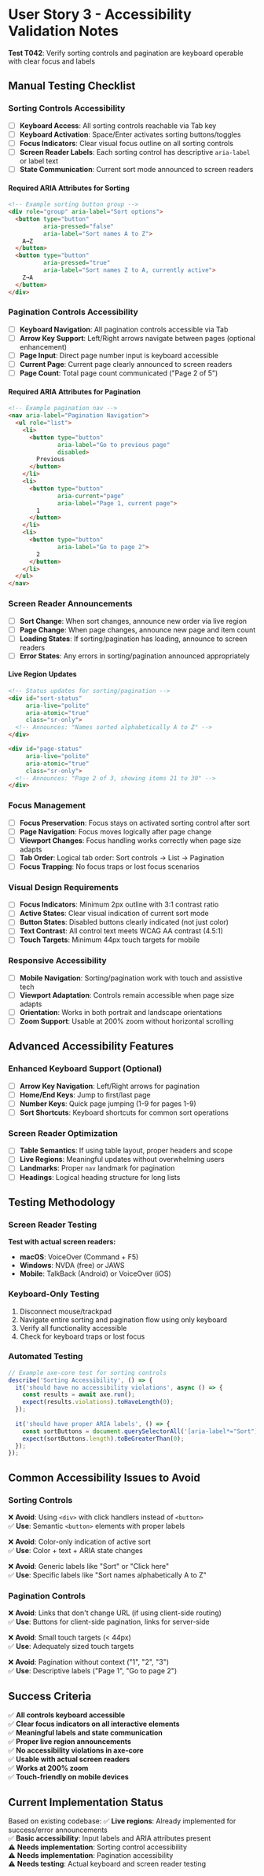 # User Story 3 - Accessibility Validation Notes

**Test T042**: Verify sorting controls and pagination are keyboard operable with clear focus and labels

## Manual Testing Checklist

### Sorting Controls Accessibility
- [ ] **Keyboard Access**: All sorting controls reachable via Tab key
- [ ] **Keyboard Activation**: Space/Enter activates sorting buttons/toggles
- [ ] **Focus Indicators**: Clear visual focus outline on all sorting controls
- [ ] **Screen Reader Labels**: Each sorting control has descriptive `aria-label` or label text
- [ ] **State Communication**: Current sort mode announced to screen readers

#### Required ARIA Attributes for Sorting
```html
<!-- Example sorting button group -->
<div role="group" aria-label="Sort options">
  <button type="button" 
          aria-pressed="false" 
          aria-label="Sort names A to Z">
    A→Z
  </button>
  <button type="button" 
          aria-pressed="true" 
          aria-label="Sort names Z to A, currently active">
    Z→A
  </button>
</div>
```

### Pagination Controls Accessibility
- [ ] **Keyboard Navigation**: All pagination controls accessible via Tab
- [ ] **Arrow Key Support**: Left/Right arrows navigate between pages (optional enhancement)
- [ ] **Page Input**: Direct page number input is keyboard accessible
- [ ] **Current Page**: Current page clearly announced to screen readers
- [ ] **Page Count**: Total page count communicated ("Page 2 of 5")

#### Required ARIA Attributes for Pagination
```html
<!-- Example pagination nav -->
<nav aria-label="Pagination Navigation">
  <ul role="list">
    <li>
      <button type="button" 
              aria-label="Go to previous page" 
              disabled>
        Previous
      </button>
    </li>
    <li>
      <button type="button" 
              aria-current="page"
              aria-label="Page 1, current page">
        1
      </button>
    </li>
    <li>
      <button type="button" 
              aria-label="Go to page 2">
        2
      </button>
    </li>
  </ul>
</nav>
```

### Screen Reader Announcements
- [ ] **Sort Change**: When sort changes, announce new order via live region
- [ ] **Page Change**: When page changes, announce new page and item count
- [ ] **Loading States**: If sorting/pagination has loading, announce to screen readers
- [ ] **Error States**: Any errors in sorting/pagination announced appropriately

#### Live Region Updates
```html
<!-- Status updates for sorting/pagination -->
<div id="sort-status" 
     aria-live="polite" 
     aria-atomic="true" 
     class="sr-only">
  <!-- Announces: "Names sorted alphabetically A to Z" -->
</div>

<div id="page-status" 
     aria-live="polite" 
     aria-atomic="true" 
     class="sr-only">
  <!-- Announces: "Page 2 of 3, showing items 21 to 30" -->
</div>
```

### Focus Management
- [ ] **Focus Preservation**: Focus stays on activated sorting control after sort
- [ ] **Page Navigation**: Focus moves logically after page change
- [ ] **Viewport Changes**: Focus handling works correctly when page size adapts
- [ ] **Tab Order**: Logical tab order: Sort controls → List → Pagination
- [ ] **Focus Trapping**: No focus traps or lost focus scenarios

### Visual Design Requirements
- [ ] **Focus Indicators**: Minimum 2px outline with 3:1 contrast ratio
- [ ] **Active States**: Clear visual indication of current sort mode
- [ ] **Button States**: Disabled buttons clearly indicated (not just color)
- [ ] **Text Contrast**: All control text meets WCAG AA contrast (4.5:1)
- [ ] **Touch Targets**: Minimum 44px touch targets for mobile

### Responsive Accessibility
- [ ] **Mobile Navigation**: Sorting/pagination work with touch and assistive tech
- [ ] **Viewport Adaptation**: Controls remain accessible when page size adapts
- [ ] **Orientation**: Works in both portrait and landscape orientations
- [ ] **Zoom Support**: Usable at 200% zoom without horizontal scrolling

## Advanced Accessibility Features

### Enhanced Keyboard Support (Optional)
- [ ] **Arrow Key Navigation**: Left/Right arrows for pagination
- [ ] **Home/End Keys**: Jump to first/last page
- [ ] **Number Keys**: Quick page jumping (1-9 for pages 1-9)
- [ ] **Sort Shortcuts**: Keyboard shortcuts for common sort operations

### Screen Reader Optimization
- [ ] **Table Semantics**: If using table layout, proper headers and scope
- [ ] **Live Regions**: Meaningful updates without overwhelming users
- [ ] **Landmarks**: Proper `nav` landmark for pagination
- [ ] **Headings**: Logical heading structure for long lists

## Testing Methodology

### Screen Reader Testing
**Test with actual screen readers:**
- **macOS**: VoiceOver (Command + F5)
- **Windows**: NVDA (free) or JAWS
- **Mobile**: TalkBack (Android) or VoiceOver (iOS)

### Keyboard-Only Testing
1. Disconnect mouse/trackpad
2. Navigate entire sorting and pagination flow using only keyboard
3. Verify all functionality accessible
4. Check for keyboard traps or lost focus

### Automated Testing
```javascript
// Example axe-core test for sorting controls
describe('Sorting Accessibility', () => {
  it('should have no accessibility violations', async () => {
    const results = await axe.run();
    expect(results.violations).toHaveLength(0);
  });
  
  it('should have proper ARIA labels', () => {
    const sortButtons = document.querySelectorAll('[aria-label*="Sort"]');
    expect(sortButtons.length).toBeGreaterThan(0);
  });
});
```

## Common Accessibility Issues to Avoid

### Sorting Controls
❌ **Avoid**: Using `<div>` with click handlers instead of `<button>`  
✅ **Use**: Semantic `<button>` elements with proper labels

❌ **Avoid**: Color-only indication of active sort  
✅ **Use**: Color + text + ARIA state changes

❌ **Avoid**: Generic labels like "Sort" or "Click here"  
✅ **Use**: Specific labels like "Sort names alphabetically A to Z"

### Pagination Controls
❌ **Avoid**: Links that don't change URL (if using client-side routing)  
✅ **Use**: Buttons for client-side pagination, links for server-side

❌ **Avoid**: Small touch targets (< 44px)  
✅ **Use**: Adequately sized touch targets

❌ **Avoid**: Pagination without context ("1", "2", "3")  
✅ **Use**: Descriptive labels ("Page 1", "Go to page 2")

## Success Criteria

✅ **All controls keyboard accessible**  
✅ **Clear focus indicators on all interactive elements**  
✅ **Meaningful labels and state communication**  
✅ **Proper live region announcements**  
✅ **No accessibility violations in axe-core**  
✅ **Usable with actual screen readers**  
✅ **Works at 200% zoom**  
✅ **Touch-friendly on mobile devices**

## Current Implementation Status

Based on existing codebase:
✅ **Live regions**: Already implemented for success/error announcements  
✅ **Basic accessibility**: Input labels and ARIA attributes present  
⚠️ **Needs implementation**: Sorting control accessibility  
⚠️ **Needs implementation**: Pagination accessibility  
⚠️ **Needs testing**: Actual keyboard and screen reader testing